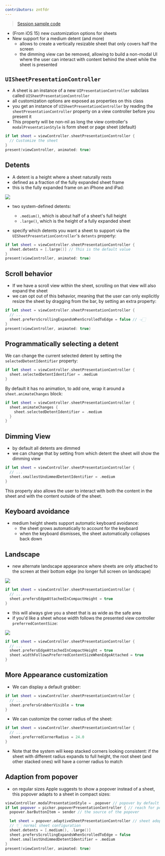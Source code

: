 ```yaml
---
contributors: zntfdr
---
```


> [Session sample code](https://developer.apple.com/documentation/uikit/uiviewcontroller/customize_and_resize_sheets_in_uikit)

- (From iOS 15) new customization options for sheets
- New support for a medium detent (and more)
  - allows to create a vertically resizable sheet that only covers half the screen
  - the dimming view can be removed, allowing to build a non-modal UI where the user can interact with content behind the sheet while the sheet is presented

## `UISheetPresentationController`

- A sheet is an instance of a new `UIPresentationController` subclass called `UISheetPresentationController`
- all customization options are exposed as properties on this class
- you get an instance of `UISheetPresentationController` by reading the `sheetPresentationController` property on a view controller before you present it
- This property will be non-nil as long the view controller's `modalPresentationStyle` is form sheet or page sheet (default)

```swift
if let sheet = viewController.sheetPresentationController {
  // Customize the sheet
}
present(viewController, animated: true)
```

## Detents

- A detent is a height where a sheet naturally rests 
- defined as a fraction of the fully expanded sheet frame 
- this is the fully expanded frame on an iPhone and iPad: 

![][detents]

- two system-defined detents: 
  - `.medium()`, which is about half of a sheet's full height
  - `.large()`, which is the height of a fully expanded sheet

- specify which detents you want a sheet to support via the `UISheetPresentationController`'s `detents` property:

```swift
if let sheet = viewController.sheetPresentationController {
  sheet.detents = [.large()] // This is the default value
}
present(viewController, animated: true)
```

## Scroll behavior

- If we have a scroll view within the sheet, scrolling on that view  will also expand the sheet
- we can opt out of this behavior, meaning that the user can only explicitly resize the sheet by dragging from the bar, by setting an extra property:

```swift
if let sheet = viewController.sheetPresentationController {
  // ...
  sheet.prefersScrollingExpandsWhenScrolledToEdge = false // 👈🏻
}
present(viewController, animated: true)
```

## Programmatically selecting a detent

We can change the current selected detent by setting the `selectedDetentIdentifier` property:

```swift
if let sheet = viewController.sheetPresentationController {
  sheet.selectedDetentIdentifier = .medium
}
```

By default it has no animation, to add one, wrap it around a `sheet.animateChanges` block:

```swift
if let sheet = viewController.sheetPresentationController {
  sheet.animateChanges {
    sheet.selectedDetentIdentifier = .medium
  }
}
```

## Dimming View

- by default all detents are dimmed
- we can change that by setting from which detent the sheet will show the dimming view

```swift
if let sheet = viewController.sheetPresentationController {
  // ...
  sheet.smallestUndimmedDetentIdentifier = .medium
}
```

This property also allows the user to interact with both the content in the sheet and with the content outside of the sheet.

## Keyboard avoidance

- medium height sheets support automatic keyboard avoidance: 
  - the sheet grows automatically to account for the keyboard
  - when the keyboard dismisses, the sheet automatically collapses back down

## Landscape

- new alternate landscape appearance where sheets are only attached to the screen at their bottom edge (no longer full screen on landscape)

![][landscape-1]

```swift
if let sheet = viewController.sheetPresentationController {
  // ...
  sheet.prefersEdgeAttachedInCompactHeight = true
}
```

- this will always give you a sheet that is as wide as the safe area
- if you'd like a sheet whose width follows the presented view controller `preferredContentSize`:

![][landscape]

```swift
if let sheet = viewController.sheetPresentationController {
  // ...
  sheet.prefersEdgeAttachedInCompactHeight = true
  sheet.widthFollowsPreferredContentSizeWhenEdgeAttached = true
}
```

## More Appearance customization

- We can display a default grabber:

```swift
if let sheet = viewController.sheetPresentationController {
  // ...
  sheet.prefersGrabberVisible = true
}
```

- We can customize the corner radius of the sheet:

```swift
if let sheet = viewController.sheetPresentationController {
  // ...
  sheet.preferredCornerRadius = 24.0
}
```

- Note that the system will keep stacked corners looking consistent: if the sheet with different radius expands to full height, the root sheet (and other stacked ones) will have a corner radius to match

## Adaption from popover

- on regular sizes Apple suggests to show a popover instead of a sheet, this popover adapts to a sheet in compact sizes:

```swift
viewController.modalPresentationStyle = .popover // popover by default
if let popover = picker.popoverPresentationController { // reach for popoverPresentationController instead of sheetPresentationController
  popover.barButtonItem = sender // the source of the popover

  let sheet = popover.adaptiveSheetPresentationController // sheet adoption
  // 👇🏻 normal sheet configuration
  sheet.detents = [.medium(), .large()]
  sheet.prefersScrollingExpandsWhenScrolledToEdge = false
  sheet.smallestUndimmedDetentIdentifier = .medium
}
present(viewController, animated: true)
```

[detents]: ../../../images/notes/wwdc21/10063/fullSheet.png
[landscape]: ../../../images/notes/wwdc21/10063/landscape.png
[landscape-1]: ../../../images/notes/wwdc21/10063/landscape-1.png